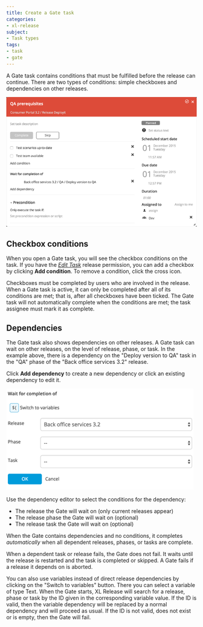 ```yaml
---
title: Create a Gate task
categories:
- xl-release
subject:
- Task types
tags:
- task
- gate
---
```


A Gate task contains conditions that must be fulfilled before the release can continue. There are two types of conditions: simple checkboxes and dependencies on other releases.

![Gate Details](../images/gate-details.png)

## Checkbox conditions

When you open a Gate task, you will see the checkbox conditions on the task. If you have the [*Edit Task*](/xl-release/how-to/configure-permissions-for-a-release.html) release permission, you can add a checkbox by clicking **Add condition**. To remove a condition, click the cross icon.

Checkboxes must be completed by users who are involved in the release. When a Gate task is active, it can only be completed after all of its conditions are met; that is, after all checkboxes have been ticked. The Gate task will not automatically complete when the conditions are met; the task assignee must mark it as complete.

## Dependencies

The Gate task also shows dependencies on other releases. A Gate task can wait on other releases, on the level of release, phase, or task. In the example above, there is a dependency on the "Deploy version to QA" task in the "QA" phase of the "Back office services 3.2" release.

Click **Add dependency** to create a new dependency or click an existing dependency to edit it.

![Dependency Editor](../images/dependency-editor.png)

Use the dependency editor to select the conditions for the dependency:

* The release the Gate will wait on (only current releases appear)
* The release phase the Gate will wait on (optional)
* The release task the Gate will wait on (optional)

When the Gate contains dependencies and no conditions, it completes _automatically_ when all dependent releases, phases, or tasks are complete.

When a dependent task or release fails, the Gate does not fail. It waits until the release is restarted and the task is completed or skipped. A Gate fails if a release it depends on is aborted.

You can also use variables instead of direct release dependencies by clicking on the "Switch to variables" button. There you can select a variable of type Text. When the Gate starts, XL Release will search for a release, phase or task by the ID given in the corresponding variable value. If the ID is valid, then the variable dependency will be replaced by a normal dependency and will proceed as usual. If the ID is not valid, does not exist or is empty, then the Gate will fail.
